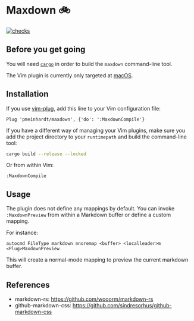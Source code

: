 # Maxdown 🚲

[![checks](https://github.com/pmeinhardt/maxdown/actions/workflows/build.yml/badge.svg)](https://github.com/pmeinhardt/maxdown/actions/workflows/build.yml)

<!-- TODO: Insert screenshot -->

## Before you get going

You will need [`cargo`](https://doc.rust-lang.org/cargo/index.html) in order to build the `maxdown` command-line tool.

The Vim plugin is currently only targeted at [macOS](https://support.apple.com/macos).

## Installation

If you use [vim-plug](https://github.com/junegunn/vim-plug), add this line to your Vim configuration file:

```vim
Plug 'pmeinhardt/maxdown', {'do': ':MaxdownCompile'}
```

If you have a different way of managing your Vim plugins, make sure you add the project directory to your `runtimepath` and build the command-line tool:

```sh
cargo build --release --locked
```

Or from within Vim:

```
:MaxdownCompile
```

## Usage

The plugin does not define any mappings by default. You can invoke `:MaxdownPreview` from within a Markdown buffer or define a custom mapping.

For instance:

```vim
autocmd FileType markdown nnoremap <buffer> <localleader>m <Plug>MaxdownPreview
```

This will create a normal-mode mapping to preview the current markdown buffer.

## References

- markdown-rs: https://github.com/wooorm/markdown-rs
- github-markdown-css: https://github.com/sindresorhus/github-markdown-css
